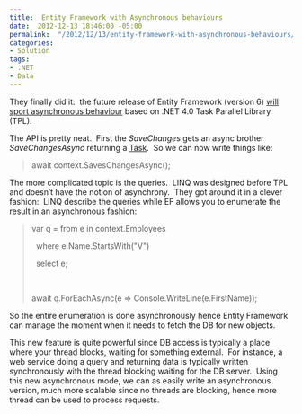 ```yaml
---
title:  Entity Framework with Asynchronous behaviours
date:  2012-12-13 18:46:00 -05:00
permalink:  "/2012/12/13/entity-framework-with-asynchronous-behaviours/"
categories:
- Solution
tags:
- .NET
- Data
---
```

<p>They finally did it:&#160; the future release of Entity Framework (version 6) <a href="http://msdn.microsoft.com/en-us/data/jj819165">will sport asynchronous behaviour</a> based on .NET 4.0 Task Parallel Library (TPL).</p>  <p>The API is pretty neat.&#160; First the <em>SaveChanges</em> gets an async brother <em>SaveChangesAsync</em> returning a <a href="http://msdn.microsoft.com/en-us/library/system.threading.tasks.task.aspx">Task</a>.&#160; So we can now write things like:</p>  <blockquote>   <p>await context.SavesChangesAsync();</p> </blockquote>  <p>The more complicated topic is the queries.&#160; LINQ was designed before TPL and doesn’t have the notion of asynchrony.&#160; They got around it in a clever fashion:&#160; LINQ describe the queries while EF allows you to enumerate the result in an asynchronous fashion:</p>  <blockquote>   <p>var q = from e in context.Employees</p>    <p>&#160; where e.Name.StartsWith(&quot;V&quot;)</p>    <p>&#160; select e;</p>    <p>&#160;</p>    <p>await q.ForEachAsync(e =&gt; Console.WriteLine(e.FirstName));</p> </blockquote>  <p>So the entire enumeration is done asynchronously hence Entity Framework can manage the moment when it needs to fetch the DB for new objects.</p>  <p>This new feature is quite powerful since DB access is typically a place where your thread blocks, waiting for something external.&#160; For instance, a web service doing a query and returning data is typically written synchronously with the thread blocking waiting for the DB server.&#160; Using this new asynchronous mode, we can as easily write an asynchronous version, much more scalable since no threads are blocking, hence more thread can be used to process requests.</p>